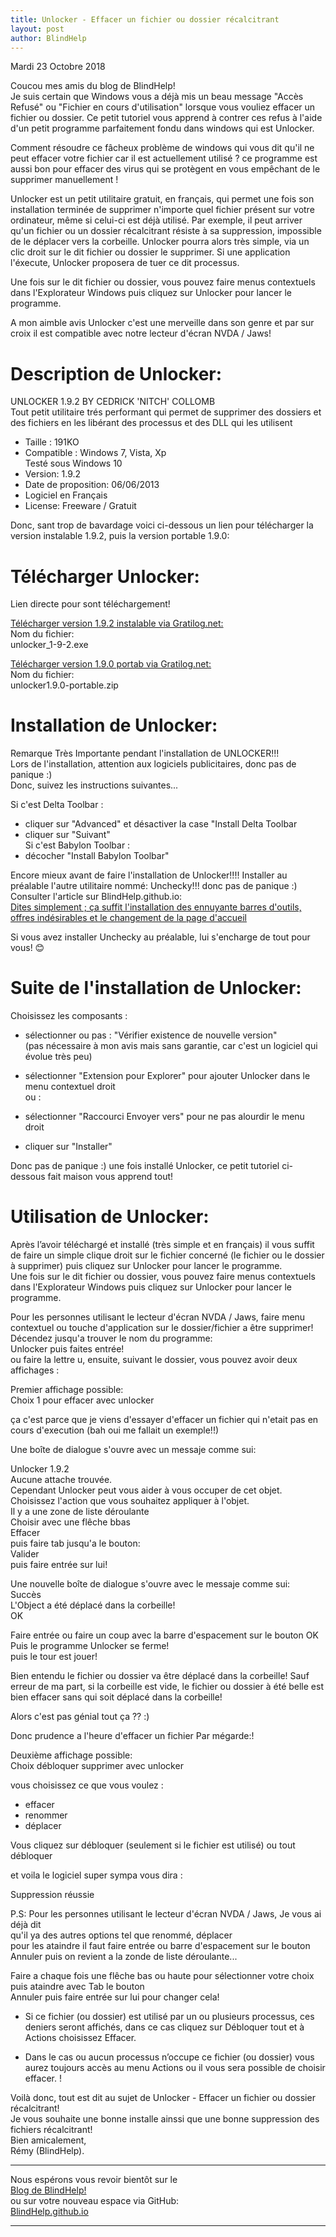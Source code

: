 ```yaml
---
title: Unlocker - Effacer un fichier ou dossier récalcitrant
layout: post
author: BlindHelp
---
```


<footer>Mardi 23 Octobre 2018</footer>


Coucou mes amis du blog de BlindHelp!               
Je suis certain que Windows vous a déjà mis un beau message "Accès Refusé" ou "Fichier en cours d'utilisation" lorsque vous vouliez effacer un fichier ou dossier. Ce petit tutoriel vous apprend à contrer ces refus à l'aide d'un petit programme parfaitement fondu dans windows qui est Unlocker.              

Comment résoudre ce fâcheux problème de windows qui vous dit qu'il ne peut effacer votre fichier car il est actuellement utilisé ? ce programme est aussi bon pour effacer des virus qui se protègent en vous empêchant de le supprimer manuellement !    

Unlocker  est un petit utilitaire gratuit, en français, qui permet une fois son installation terminée de supprimer n'importe quel fichier présent sur votre ordinateur,
même si celui-ci est déjà utilisé. 
Par exemple, il peut arriver qu'un fichier ou un dossier récalcitrant résiste à sa suppression, impossible de le déplacer vers la corbeille.
Unlocker pourra alors très simple, via un clic droit sur le dit fichier ou dossier le supprimer. Si une application l'éxecute, Unlocker proposera de tuer ce dit processus.

Une fois sur le dit fichier ou dossier, vous pouvez faire menus contextuels dans l'Explorateur Windows puis cliquez sur Unlocker pour lancer le programme.

A mon aimble avis Unlocker c'est une merveille dans son genre  et par sur croix il est compatible avec notre lecteur d'écran NVDA / Jaws!

# Description de Unlocker:
UNLOCKER 1.9.2 BY CEDRICK 'NITCH' COLLOMB               
Tout petit utilitaire trés performant qui permet de supprimer des dossiers et des fichiers en les libérant des processus et des DLL qui les utilisent        

* Taille : 191KO             
* Compatible : Windows 7, Vista, Xp               
Testé sous Windows 10                   
* Version: 1.9.2        
* Date de proposition: 06/06/2013               
* Logiciel en Français               
* License: Freeware / Gratuit       

Donc, sant trop de bavardage voici ci-dessous un lien pour télécharger la version  instalable 1.9.2, puis la version portable 1.9.0:

# Télécharger Unlocker:
 
Lien directe pour sont téléchargement!            

[Télécharger version 1.9.2 instalable via Gratilog.net:](http://www.gratilog.net/francais/fichiers/unlocker_1-9-2.exe)                   
Nom du fichier:       
unlocker_1-9-2.exe            

[Télécharger version 1.9.0 portab via Gratilog.net:](http://www.gratilog.net/francais/fichiers/unlocker1.9.0-portable.zip)                   
Nom du fichier:      
unlocker1.9.0-portable.zip             

# Installation de Unlocker:
Remarque Très Importante pendant l'installation de UNLOCKER!!!        
Lors de l'installation, attention aux logiciels publicitaires, donc pas de panique :)         
Donc, suivez les instructions suivantes...      

Si c'est Delta Toolbar :       
- cliquer sur "Advanced" et désactiver la case "Install Delta Toolbar             
- cliquer sur "Suivant"            
Si c'est Babylon Toolbar :          
- décocher "Install Babylon Toolbar"            

Encore mieux avant de faire l'installation de Unlocker!!!! Installer au préalable l'autre utilitaire nommé: Unchecky!!! donc pas de panique :)           
Consulter l'article sur BlindHelp.github.io:         
<a target="_blank" href="https://blindhelp.github.io/Dites-simplement-;-%C3%A7a-suffit-l'installation-des-ennuyante-barres-d'outils,-offres-ind%C3%A9sirables-et-le-changement-de-la-page-d'accueil/">Dites simplement ; ça suffit l'installation des ennuyante barres d'outils, offres indésirables et le changement de la page d'accueil</a>

Si vous avez installer Unchecky au préalable, lui s'encharge de tout pour vous! 😊        

# Suite de l'installation de Unlocker:
Choisissez les composants :        
- sélectionner ou pas : "Vérifier existence de nouvelle version"         
(pas nécessaire à mon avis mais sans garantie, car c'est un logiciel qui évolue très peu)         
- sélectionner "Extension pour Explorer" pour ajouter Unlocker dans le menu contextuel droit         
ou :      
- sélectionner "Raccourci Envoyer vers" pour ne pas alourdir le menu droit              

- cliquer sur "Installer"               

Donc pas de panique :) une fois installé Unlocker, ce petit tutoriel ci-dessous fait maison vous apprend tout!                   

# Utilisation de Unlocker:
Après l’avoir téléchargé et installé (très simple et en français) il vous suffit de faire un simple clique droit sur le fichier concerné (le fichier ou le dossier à supprimer) puis cliquez sur Unlocker pour lancer le programme.            
Une fois sur le dit fichier ou dossier, vous pouvez faire menus contextuels dans l'Explorateur Windows puis cliquez sur Unlocker pour lancer le programme.              

Pour les personnes utilisant le lecteur d'écran NVDA / Jaws, faire menu contextuel ou touche d'application sur le dossier/fichier a être supprimer!           
Décendez jusqu'a trouver le nom du programme:          
Unlocker puis faites entrée!                
ou faire la lettre u, ensuite, suivant le dossier, vous pouvez avoir deux affichages :           

Premier affichage possible:         
Choix 1 pour effacer avec unlocker

ça c'est parce que je viens d'essayer d'effacer un fichier qui n'etait pas en cours d'execution (bah oui me fallait un exemple!!)            

Une boîte de dialogue s'ouvre avec un messaje comme sui:                

Unlocker 1.9.2           
Aucune attache trouvée.              
Cependant Unlocker peut vous aider à vous occuper de cet objet.                 
Choisissez l'action que vous souhaitez appliquer à l'objet.            
Il y a une zone de liste déroulante           
Choisir avec une flêche bbas                
Effacer             
puis faire tab jusqu'a le bouton:                       
Valider             
puis faire entrée sur lui!              

Une nouvelle boîte de dialogue s'ouvre avec le messaje comme sui:                    
Succès             
L'Object a été déplacé dans la corbeille!                       
OK            

Faire entrée ou faire un coup avec la barre d'espacement sur le bouton OK                     
Puis le programme Unlocker se ferme!                   
puis le tour est jouer!                      

Bien entendu le fichier ou dossier  va être déplacé dans la corbeille! Sauf erreur de ma part, si  la corbeille est vide, le fichier ou dossier à été  belle est bien effacer sans qui soit déplacé dans la corbeille!                       

Alors c'est pas génial tout ça ?? :)              

Donc prudence a l'heure d'effacer un fichier Par mégarde:!             

Deuxième affichage possible:                  
Choix débloquer supprimer avec unlocker             

vous choisissez ce que vous voulez :

- effacer        
- renommer       
- déplacer        

Vous cliquez sur débloquer (seulement si le fichier est utilisé) ou tout débloquer

et voila le logiciel super sympa vous dira :                    

Suppression réussie              

P.S: Pour les personnes utilisant le lecteur d'écran NVDA / Jaws, Je vous ai déjà dit                 
qu'il ya des autres options tel que renommé, déplacer                  
pour les ataindre il faut faire entrée ou barre d'espacement sur le bouton Annuler puis on revient a la zonde de liste déroulante...                        

Faire  a chaque fois une flêche bas ou haute pour sélectionner votre choix puis ataindre avec Tab le bouton              
Annuler puis faire entrée sur lui pour changer cela!                         

- Si ce fichier (ou dossier) est utilisé par un ou plusieurs processus, ces deniers seront affichés, dans ce cas cliquez sur Débloquer tout et à Actions choisissez  Effacer.                 

-	Dans le cas ou aucun processus n’occupe ce fichier (ou dossier) vous aurez toujours accès au menu Actions ou il vous sera possible de choisir effacer. !                    

Voilà donc,  tout est dit au sujet de Unlocker - Effacer un fichier ou dossier récalcitrant!                
Je vous souhaite une bonne installe ainssi que une bonne  suppression des fichiers récalcitrant!         
Bien amicalement,              
Rémy (BlindHelp).

---

Nous espérons vous revoir bientôt sur le      
[Blog de BlindHelp!](http://blindhelp.blogspot.fr/)                    
ou sur  votre nouveau espace via GitHub:                     
[BlindHelp.github.io](https://blindhelp.github.io)                    

---